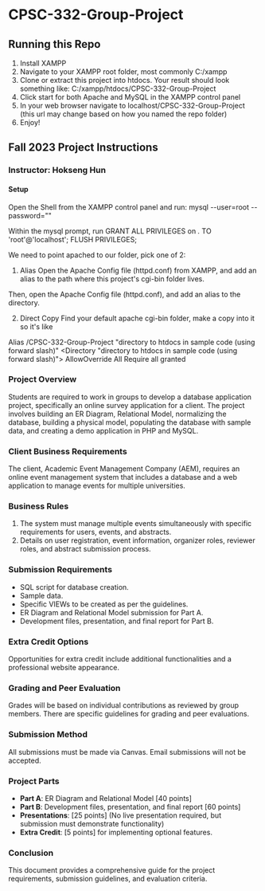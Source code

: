 # CPSC-332-Group-Project
## Running this Repo
1. Install XAMPP
2. Navigate to your XAMPP root folder, most commonly C:/xampp
3. Clone or extract this project into htdocs. Your result should look something like: C:/xampp/htdocs/CPSC-332-Group-Project
4. Click start for both Apache and MySQL in the XAMPP control panel
5. In your web browser navigate to localhost/CPSC-332-Group-Project (this url may change based on how you named the repo folder)
6. Enjoy!
   
## Fall 2023 Project Instructions

### Instructor: Hokseng Hun

#### Setup

Open the Shell from the XAMPP control panel and run: mysql --user=root --password=""

Within the mysql prompt, run GRANT ALL PRIVILEGES on *.* TO 'root'@'localhost'; FLUSH PRIVILEGES;

We need to point apached to our folder, pick one of 2:
1) Alias
Open the Apache Config file (httpd.conf) from XAMPP, and add an alias to the path where this project's cgi-bin folder lives.

Then, open the Apache Config file (httpd.conf), and add an alias to the directory.

2) Direct Copy
Find your default apache cgi-bin folder, make a copy into it so it's like

Alias /CPSC-332-Group-Project "directory to htdocs in sample code (using forward slash)"
<Directory "directory to htdocs in sample code (using forward slash)">
    AllowOverride All
    Require all granted
</Directory>


### Project Overview
Students are required to work in groups to develop a database application project, specifically an online survey application for a client. The project involves building an ER Diagram, Relational Model, normalizing the database, building a physical model, populating the database with sample data, and creating a demo application in PHP and MySQL.

### Client Business Requirements
The client, Academic Event Management Company (AEM), requires an online event management system that includes a database and a web application to manage events for multiple universities.

### Business Rules
1. The system must manage multiple events simultaneously with specific requirements for users, events, and abstracts.
2. Details on user registration, event information, organizer roles, reviewer roles, and abstract submission process.

### Submission Requirements
- SQL script for database creation.
- Sample data.
- Specific VIEWs to be created as per the guidelines.
- ER Diagram and Relational Model submission for Part A.
- Development files, presentation, and final report for Part B.

### Extra Credit Options
Opportunities for extra credit include additional functionalities and a professional website appearance.

### Grading and Peer Evaluation
Grades will be based on individual contributions as reviewed by group members. There are specific guidelines for grading and peer evaluations.

### Submission Method
All submissions must be made via Canvas. Email submissions will not be accepted.

### Project Parts
- **Part A**: ER Diagram and Relational Model [40 points]
- **Part B**: Development files, presentation, and final report [60 points]
- **Presentations**: [25 points] (No live presentation required, but submission must demonstrate functionality)
- **Extra Credit**: [5 points] for implementing optional features.

### Conclusion
This document provides a comprehensive guide for the project requirements, submission guidelines, and evaluation criteria.

